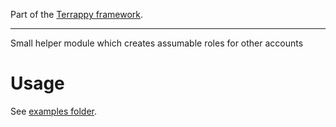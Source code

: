 Part of the [Terrappy framework](https://github.com/guidion-digital/terrappy).

---

Small helper module which creates assumable roles for other accounts

# Usage

See [examples folder](./examples).
